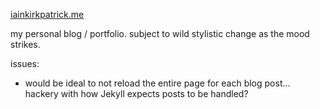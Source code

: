[iainkirkpatrick.me](http://iainkirkpatrick.me)

my personal blog / portfolio. subject to wild stylistic change as the mood strikes.

issues:
- would be ideal to not reload the entire page for each blog post... hackery with how Jekyll expects posts to be handled?
